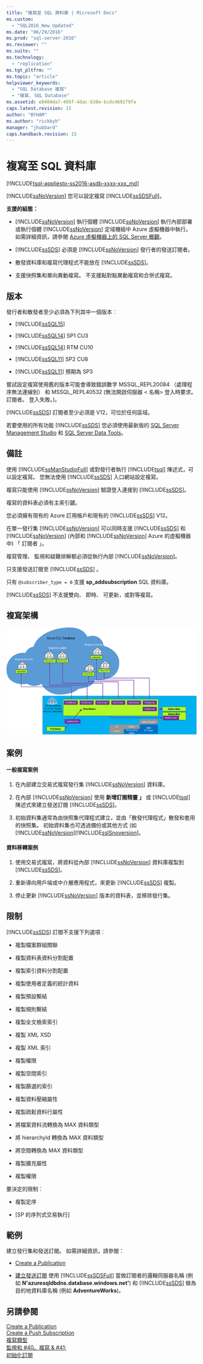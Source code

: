 ```yaml
---
title: "複寫至 SQL 資料庫 | Microsoft Docs"
ms.custom: 
  - "SQL2016_New_Updated"
ms.date: "06/29/2016"
ms.prod: "sql-server-2016"
ms.reviewer: ""
ms.suite: ""
ms.technology: 
  - "replication"
ms.tgt_pltfrm: ""
ms.topic: "article"
helpviewer_keywords: 
  - "SQL Database 複寫"
  - "複寫, SQL Database"
ms.assetid: e8484da7-495f-4dac-b38e-bcdc4691f9fa
caps.latest.revision: 15
author: "BYHAM"
ms.author: "rickbyh"
manager: "jhubbard"
caps.handback.revision: 15
---
```

# 複寫至 SQL 資料庫
[!INCLUDE[tsql-appliesto-ss2016-asdb-xxxx-xxx_md](../../includes/tsql-appliesto-ss2016-asdb-xxxx-xxx-md.md)]

  [!INCLUDE[ssNoVersion](../../includes/ssnoversion-md.md)] 您可以設定複寫 [!INCLUDE[ssSDSFull](../../includes/sssdsfull-md.md)]。  
  
 **支援的組態：**  
  
-    [!INCLUDE[ssNoVersion](../../includes/ssnoversion-md.md)] 執行個體 [!INCLUDE[ssNoVersion](../../includes/ssnoversion-md.md)] 執行內部部署或執行個體 [!INCLUDE[ssNoVersion](../../includes/ssnoversion-md.md)] 定域機組中 Azure 虛擬機器中執行。 如需詳細資訊，請參閱 [Azure 虛擬機器上的 SQL Server 概觀](https://azure.microsoft.com/documentation/articles/virtual-machines-sql-server-infrastructure-services/)。  
  
-   [!INCLUDE[ssSDS](../../includes/sssds-md.md)] 必須是 [!INCLUDE[ssNoVersion](../../includes/ssnoversion-md.md)] 發行者的發送訂閱者。  
  
-   散發資料庫和複寫代理程式不能放在 [!INCLUDE[ssSDS](../../includes/sssds-md.md)]。  
  
-   支援快照集和單向異動複寫。 不支援點對點異動複寫和合併式複寫。  
  
## 版本  
 發行者和散發者至少必須為下列其中一個版本︰  
  
-   [!INCLUDE[ssSQL15](../../includes/sssql15-md.md)]  
  
-   [!INCLUDE[ssSQL14](../../includes/sssql14-md.md)] SP1 CU3  
  
-   [!INCLUDE[ssSQL14](../../includes/sssql14-md.md)] RTM CU10  
  
-   [!INCLUDE[ssSQL11](../../includes/sssql11-md.md)] SP2 CU8  
  
-   [!INCLUDE[ssSQL11](../../includes/sssql11-md.md)] 預期為 SP3  
  
 嘗試設定複寫使用舊的版本可能會導致錯誤數字 MSSQL_REPL20084 （處理程序無法連線到） 和 MSSQL_REPL40532 (無法開啟伺服器 \< 名稱> 登入時要求。 訂閱者。 登入失敗。)。  
  
 [!INCLUDE[ssSDS](../../includes/sssds-md.md)] 訂閱者至少必須是 V12，可位於任何區域。  
  
 若要使用的所有功能 [!INCLUDE[ssSDS](../../includes/sssds-md.md)] 您必須使用最新版的 [SQL Server Management Studio](https://msdn.microsoft.com/library/mt238290.aspx) 和 [SQL Server Data Tools](https://msdn.microsoft.com/library/mt204009.aspx)。  
  
## 備註  
 使用 [!INCLUDE[ssManStudioFull](../../includes/ssmanstudiofull-md.md)] 或對發行者執行 [!INCLUDE[tsql](../../includes/tsql-md.md)] 陳述式，可以設定複寫。 您無法使用 [!INCLUDE[ssSDS](../../includes/sssds-md.md)] 入口網站設定複寫。  
  
 複寫只能使用 [!INCLUDE[ssNoVersion](../../includes/ssnoversion-md.md)] 驗證登入連接到 [!INCLUDE[ssSDS](../../includes/sssds-md.md)]。  
  
 複寫的資料表必須有主索引鍵。  
  
 您必須擁有現有的 Azure 訂用帳戶和現有的 [!INCLUDE[ssSDS](../../includes/sssds-md.md)] V12。  
  
 在單一發行集 [!INCLUDE[ssNoVersion](../../includes/ssnoversion-md.md)] 可以同時支援 [!INCLUDE[ssSDS](../../includes/sssds-md.md)] 和 [!INCLUDE[ssNoVersion](../../includes/ssnoversion-md.md)] (內部和 [!INCLUDE[ssNoVersion](../../includes/ssnoversion-md.md)] Azure 的虛擬機器中) 「 訂閱者 」。  
  
 複寫管理、 監視和疑難排解都必須從執行內部 [!INCLUDE[ssNoVersion](../../includes/ssnoversion-md.md)]。  
  
 只支援發送訂閱至 [!INCLUDE[ssSDS](../../includes/sssds-md.md)] 。  
  
 只有 `@subscriber_type = 0` 支援 **sp_addsubscription** SQL 資料庫。  
  
 [!INCLUDE[ssSDS](../../includes/sssds-md.md)] 不支援雙向、 即時、 可更新，或對等複寫。  
  
## 複寫架構  
 ![replication-to-sql-database](../../relational-databases/replication/media/replication-to-sql-database.png "replication-to-sql-database")  
  
## 案例  
  
#### 一般複寫案例  
  
1.  在內部建立交易式複寫發行集 [!INCLUDE[ssNoVersion](../../includes/ssnoversion-md.md)] 資料庫。  
  
2.  在內部 [!INCLUDE[ssNoVersion](../../includes/ssnoversion-md.md)] 使用 **新增訂閱精靈 」** 或 [!INCLUDE[tsql](../../includes/tsql-md.md)] 陳述式來建立發送訂閱 [!INCLUDE[ssSDS](../../includes/sssds-md.md)]。  
  
3.  初始資料集通常為由快照集代理程式建立，並由「散發代理程式」散發和套用的快照集。 初始資料集也可透過備份或其他方式 (如 [!INCLUDE[ssNoVersion](。。/Token/ssNoVersion_md。md)][!INCLUDE[ssISnoversion](。。/Token/ssISnoversion_md。md)]。  
  
#### 資料移轉案例  
  
1.  使用交易式複寫，將資料從內部 [!INCLUDE[ssNoVersion](../../includes/ssnoversion-md.md)] 資料庫複製到 [!INCLUDE[ssSDS](../../includes/sssds-md.md)]。  
  
2.  重新導向用戶端或中介層應用程式，來更新 [!INCLUDE[ssSDS](../../includes/sssds-md.md)] 複製。  
  
3.  停止更新 [!INCLUDE[ssNoVersion](../../includes/ssnoversion-md.md)] 版本的資料表，並移除發行集。  
  
## 限制  
 [!INCLUDE[ssSDS](../../includes/sssds-md.md)] 訂閱不支援下列選項︰  
  
-   複製檔案群組關聯  
  
-   複製資料表資料分割配置  
  
-   複製索引資料分割配置  
  
-   複製使用者定義的統計資料  
  
-   複製預設繫結  
  
-   複製規則繫結  
  
-   複製全文檢索索引  
  
-   複製 XML XSD  
  
-   複製 XML 索引  
  
-   複製權限  
  
-   複製空間索引  
  
-   複製篩選的索引  
  
-   複製資料壓縮屬性  
  
-   複製疏鬆資料行屬性  
  
-   將檔案資料流轉換為 MAX 資料類型  
  
-   將 hierarchyId 轉換為 MAX 資料類型  
  
-   將空間轉換為 MAX 資料類型  
  
-   複製擴充屬性  
  
-   複製權限  
  
 要決定的限制︰  
  
-   複製定序  
  
-   [SP 的序列式交易執行]  
  
## 範例  
 建立發行集和發送訂閱。 如需詳細資訊，請參閱：  
  
-   [Create a Publication](../../relational-databases/replication/publish/create-a-publication.md)  
  
-   [建立發送訂閱](../../relational-databases/replication/create-a-push-subscription.md) 使用 [!INCLUDE[ssSDSFull](../../includes/sssdsfull-md.md)] 當做訂閱者的邏輯伺服器名稱 (例如 **N'azuresqldbdns.database.windows.net'**) 和 [!INCLUDE[ssSDS](../../includes/sssds-md.md)] 做為目的地資料庫名稱 (例如 **AdventureWorks**)。  
  
## 另請參閱  
 [Create a Publication](../../relational-databases/replication/publish/create-a-publication.md)   
 [Create a Push Subscription](../../relational-databases/replication/create-a-push-subscription.md)   
 [複寫類型](../../relational-databases/replication/types-of-replication.md)   
 [監視和 #40。複寫 & #41;](../../relational-databases/replication/monitor/monitoring-replication.md)   
 [初始化訂閱](../../relational-databases/replication/initialize-a-subscription.md)  
  
  